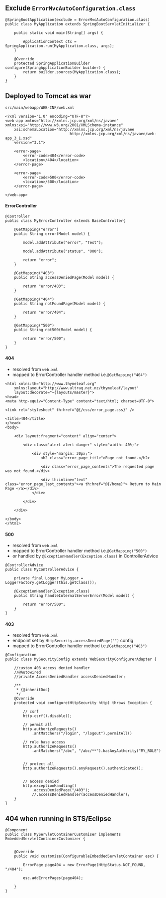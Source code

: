 ## Exclude `ErrorMvcAutoConfiguration.class`
```
@SpringBootApplication(exclude = ErrorMvcAutoConfiguration.class)
public class MyApplication extends SpringBootServletInitializer {

	public static void main(String[] args) {

		ApplicationContext ctx = SpringApplication.run(MyApplication.class, args);
	}

	@Override
	protected SpringApplicationBuilder configure(SpringApplicationBuilder builder) {
		return builder.sources(MyApplication.class);
	}
}
```

## Deployed to Tomcat as war
`src/main/webapp/WEB-INF/web.xml`
```
<?xml version="1.0" encoding="UTF-8"?>
<web-app xmlns="http://xmlns.jcp.org/xml/ns/javaee" xmlns:xsi="http://www.w3.org/2001/XMLSchema-instance"
	xsi:schemaLocation="http://xmlns.jcp.org/xml/ns/javaee
                             http://xmlns.jcp.org/xml/ns/javaee/web-app_3_1.xsd"
	version="3.1">

	<error-page>
		<error-code>404</error-code>
		<location>/404</location>
	</error-page>
	
	<error-page>
		<error-code>500</error-code>
		<location>/500</location>
	</error-page>

</web-app>
```
#### ErrorController
```
@Controller
public class MyErrorController extends BaseController{

	@GetMapping("error")
	public String error(Model model) {

		model.addAttribute("error", "Test");

		model.addAttribute("status", "000");

		return "error";
	}

	@GetMapping("403")
	public String accessDeniedPage(Model model) {

		return "error/403";
	}

	@GetMapping("404")
	public String notFoundPage(Model model) {

		return "error/404";
	}
	
	@GetMapping("500")
	public String not500(Model model) {

		return "error/500";
	}
}
```
#### 404
* resolved from `web.xml`
* mapped to ErrorController handler method i.e.`@GetMapping("404")`
```
<html xmlns:th="http://www.thymeleaf.org"
	xmlns:layout="http://www.ultraq.net.nz/thymeleaf/layout"
	layout:decorate="~{layouts/master}">
<head>
<meta http-equiv="Content-Type" content="text/html; charset=UTF-8">

<link rel="stylesheet" th:href="@{/css/error_page.css}" />

<title>404</title>
</head>
<body>

	<div layout:fragment="content" align="center">

		<div class="alert alert-danger" style="width: 40%;">

			<div style="margin: 30px;">
				<h2 class="error_page_title">Page not found.</h2>

				<div class="error_page_contents">The requested page was not found.</div>

				<div th:inline="text" class="error_page_last_contents"><a th:href="@{/home}"> Return to Main Page </a></div>
			</div>

		</div>

	</div>

</body>
</html>
```

#### 500
* resolved from `web.xml`
* mapped to ErrorController handler method i.e.`@GetMapping("500")`
* or handled by `@ExceptionHandler(Exception.class)` in ControllerAdvice 
```
@ControllerAdvice
public class MyControllerAdvice {

	private final Logger MyLogger = LoggerFactory.getLogger(this.getClass());

	@ExceptionHandler(Exception.class)
	public String handleInternalServerError(Model model) {

		return "error/500";
	}
}
```

#### 403
* resolved from `web.xml`
* endpoint set by `HttpSecurity.accessDeniedPage("")` config
* mapped to ErrorController handler method i.e.`@GetMapping("403")`
```
@Configuration
public class MySecurityConfig extends WebSecurityConfigurerAdapter {

	//custom 403 access denied handler
	//@Autowired
	//private AccessDeniedHandler accessDeniedHandler;

	/**
	 * {@inheritDoc}
	 */
	@Override
	protected void configure(HttpSecurity http) throws Exception {

		// csrf
		http.csrf().disable();

		// permit all
		http.authorizeRequests()
			.antMatchers("/login", "/logout").permitAll()

		// role base access
		http.authorizeRequests()
			.antMatchers("/abc", "/abc/**").hasAnyAuthority("MY_ROLE")


		// protect all
		http.authorizeRequests().anyRequest().authenticated();


		// access denied
		http.exceptionHandling()
			.accessDeniedPage("/403");
			//.accessDeniedHandler(accessDeniedHandler);
	}
}
```

## 404 when running in STS/Eclipse
```
@Component
public class MyServletContainerCustomiser implements EmbeddedServletContainerCustomizer {


	@Override
	public void customize(ConfigurableEmbeddedServletContainer esc) {
		
		ErrorPage page404 = new ErrorPage(HttpStatus.NOT_FOUND, "/404");
		
		esc.addErrorPages(page404);

	}
}
```
